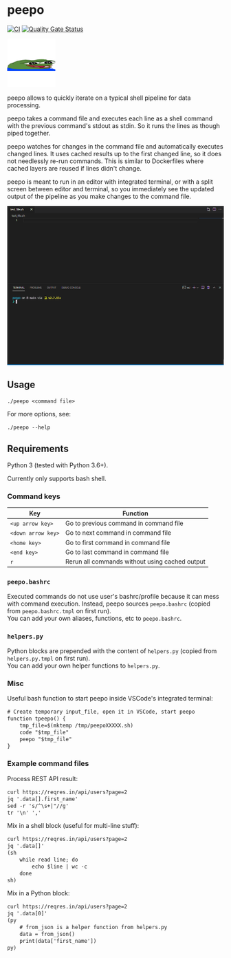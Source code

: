 # peepo

[![CI](https://github.com/sandro-h/peepo/actions/workflows/ci.yml/badge.svg)](https://github.com/sandro-h/peepo/actions/workflows/ci.yml)
[![Quality Gate Status](https://sonarcloud.io/api/project_badges/measure?project=sandro-h_peepo&metric=alert_status)](https://sonarcloud.io/dashboard?id=sandro-h_peepo)

![](widepeepohappy.png)

peepo allows to quickly iterate on a typical shell pipeline for data processing.

peepo takes a command file and executes each line as a shell command with the previous command's stdout as stdin.
So it runs the lines as though piped together.

peepo watches for changes in the command file and automatically executes changed lines. It uses cached results up to the first
changed line, so it does not needlessly re-run commands. This is similar to Dockerfiles where cached layers are reused if lines didn't change.

peepo is meant to run in an editor with integrated terminal, or with a split screen between editor and terminal, so you immediately see the
updated output of the pipeline as you make changes to the command file.

![](docs/demo.gif)

## Usage

```shell
./peepo <command file>
```

For more options, see:

```shell
./peepo --help
```

## Requirements

Python 3 (tested with Python 3.6+).

Currently only supports bash shell.

### Command keys

| Key | Function |
|-----|-----|
| `<up arrow key>` | Go to previous command in command file |
| `<down arrow key>` | Go to next command in command file |
| `<home key>` | Go to first command in command file |
| `<end key>` | Go to last command in command file |
| `r` | Rerun all commands without using cached output |

### `peepo.bashrc`

Executed commands do not use user's bashrc/profile because it can mess
with command execution. Instead, peepo sources `peepo.bashrc` (copied from `peepo.bashrc.tmpl` on first run).  
You can add your own aliases, functions, etc to `peepo.bashrc`.

### `helpers.py`

Python blocks are prepended with the content of `helpers.py` (copied from `helpers.py.tmpl` on first run).  
You can add your own helper functions to `helpers.py`.

### Misc

Useful bash function to start peepo inside VSCode's integrated terminal:

```shell
# Create temporary input_file, open it in VSCode, start peepo
function tpeepo() {
    tmp_file=$(mktemp /tmp/peepoXXXXX.sh)
    code "$tmp_file"
    peepo "$tmp_file"
}
```

### Example command files

Process REST API result:

```shell
curl https://reqres.in/api/users?page=2
jq '.data[].first_name'
sed -r 's/^\s+|"//g'
tr '\n' ','
```

Mix in a shell block (useful for multi-line stuff):

```shell
curl https://reqres.in/api/users?page=2
jq '.data[]'
(sh
    while read line; do
        echo $line | wc -c
    done
sh)
```

Mix in a Python block:

```shell
curl https://reqres.in/api/users?page=2
jq '.data[0]'
(py
    # from_json is a helper function from helpers.py
    data = from_json()
    print(data['first_name'])
py)
```
